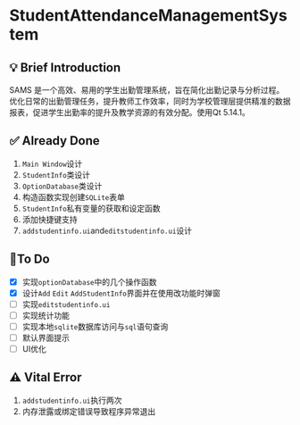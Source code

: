 # StudentAttendanceManagementSystem
## :bulb: Brief Introduction

SAMS 是一个高效、易用的学生出勤管理系统，旨在简化出勤记录与分析过程。优化日常的出勤管理任务，提升教师工作效率，同时为学校管理层提供精准的数据报表，促进学生出勤率的提升及教学资源的有效分配。使用Qt 5.14.1。

## :white_check_mark: Already Done

1. `Main Window`设计
2. `StudentInfo`类设计
3. `OptionDatabase`类设计
4. 构造函数实现创建`SQLite`表单
5. `StudentInfo`私有变量的获取和设定函数
6. 添加快捷键支持
7. `addstudentinfo.ui`and`editstudentinfo.ui`设计

## :memo:To Do

- [x] 实现`optionDatabase`中的几个操作函数
- [x] 设计`Add` `Edit` `AddStudentInfo`界面并在使用改功能时弹窗
- [ ] 实现`editstudentinfo.ui`
- [ ] 实现统计功能
- [ ] 实现本地`sqlite`数据库访问与`sql`语句查询
- [ ] 默认界面提示
- [ ] UI优化

## :warning: Vital Error

1. `addstudentinfo.ui`执行两次
2. 内存泄露或绑定错误导致程序异常退出
